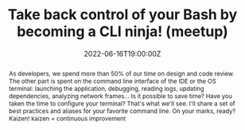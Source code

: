 ---
title: Take back control of your Bash by becoming a CLI ninja! (meetup)

event: Café DevOps
event_url: https://www.meetup.com/cafe-devops-lyon/events/286450995/

location: Lyon (EPITECH)
address:
  street: 2 Rue du Professeur Charles Appleton
  city: Lyon
  region: RA
  postcode: '69007'
  country: France

summary: The latest fashionable tools for your terminal
abstract: "As developers, we spend more than 50% of our time on design and code review. The other part is spent on the command line interface of the IDE or the OS terminal: launching the application, debugging, reading logs, updating dependencies, analyzing network frames... Is it possible to save time? Have you taken the time to configure your terminal? That's what we'll see. I'll share a set of best practices and aliases for your favorite command line.

On your marks, ready? Kaizen! kaizen = continuous improvement"

date: "2022-06-16T19:00:00Z"
date_end: "2022-06-16T20:30:00Z"
all_day: false

publishDate: "2022-06-14T00:00:00Z"

authors: [David Aparicio]
tags: [SRE, Quickie, TIA, CLI]

featured: false

image:
  caption: 'Image credit: [**Meetup**](https://www.meetup.com/cafe-devops-lyon/events/286450995/)'
  focal_point: Right

links:
- icon: comments
  icon_pack: fas
  name: Feedback
  url: https://s.42l.fr/cafedevlyon
url_code: ""
url_pdf: ""
url_slides: "talks/CafeDevOps2022_Cli.pdf"
url_video: ""

slides: ""
projects: []
---